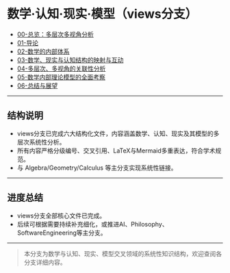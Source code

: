 # 数学·认知·现实·模型（views分支）

- [00-总览：多层次多视角分析](./00-Overview.md)
- [01-导论](./01-Introduction.md)
- [02-数学的内部体系](./02-MathematicalInternalSystem.md)
- [03-数学、现实与认知结构的映射与互动](./03-MappingInteraction.md)
- [04-多层次、多视角的关联性分析](./04-MultilevelAnalysis.md)
- [05-数学内部理论模型的全面考察](./05-TheoreticalModels.md)
- [06-总结与展望](./06-SummaryProspect.md)

---

## 结构说明

- views分支已完成六大结构化文件，内容涵盖数学、认知、现实及其模型的多层次系统性分析。
- 所有内容严格分级编号、交叉引用、LaTeX与Mermaid多重表达，符合学术规范。
- 与 Algebra/Geometry/Calculus 等主分支实现系统性链接。

---

## 进度总结

- views分支全部核心文件已完成。
- 后续可根据需要持续补充细化，或推进AI、Philosophy、SoftwareEngineering等主分支。

---

> 本分支为数学与认知、现实、模型交叉领域的系统性知识结构，欢迎查阅各分支详细内容。
